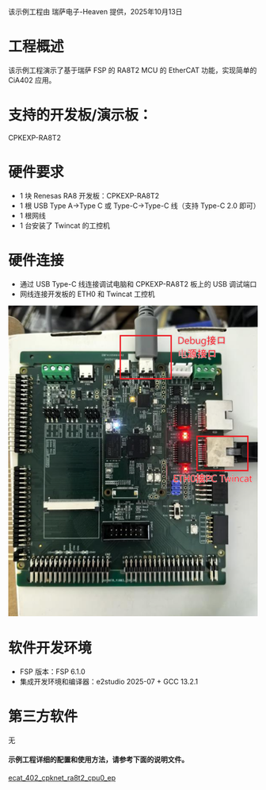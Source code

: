 该示例工程由 瑞萨电子-Heaven 提供，2025年10月13日

# 工程概述

该示例工程演示了基于瑞萨 FSP 的 RA8T2 MCU 的 EtherCAT 功能，实现简单的 CiA402 应用。

# 支持的开发板/演示板：
CPKEXP-RA8T2

# 硬件要求

- 1 块 Renesas RA8 开发板：CPKEXP-RA8T2
- 1 根 USB Type A->Type C 或 Type-C->Type-C 线（支持 Type-C 2.0 即可）
- 1 根网线
- 1 台安装了 Twincat 的工控机

# 硬件连接

- 通过 USB Type-C 线连接调试电脑和 CPKEXP-RA8T2 板上的 USB 调试端口
- 网线连接开发板的 ETH0 和 Twincat 工控机

![hardware_connect](images/hardware_connect.png)


# 软件开发环境

- FSP 版本：FSP 6.1.0
- 集成开发环境和编译器：e2studio 2025-07 + GCC 13.2.1

# 第三方软件
无

#### 示例工程详细的配置和使用方法，请参考下面的说明文件。
[ecat_402_cpknet_ra8t2_cpu0_ep](ecat_402_cpknet_ra8t2_cpu0_ep.md)


